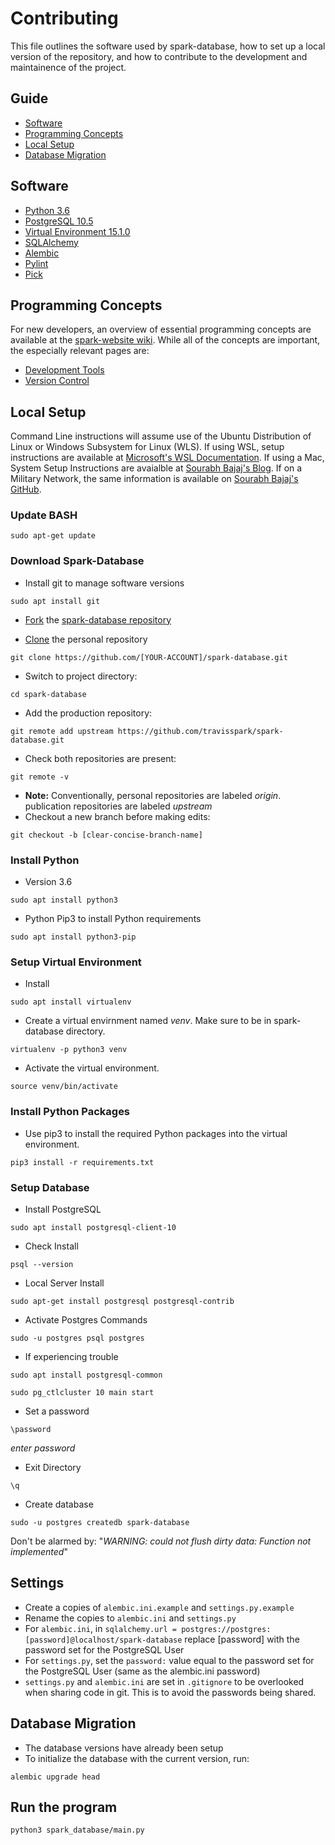# Contributing
This file outlines the software used by spark-database, how to set up a local version of the repository, and how to contribute to the development and maintainence of the project.

## Guide
* [Software](#software)
* [Programming Concepts](#programming-concepts)
* [Local Setup](#local-setup)
* [Database Migration](#database-migration)

## Software
* [Python 3.6](https://www.python.org/about/gettingstarted/)
* [PostgreSQL 10.5](https://www.postgresql.org/about/)
* [Virtual Environment 15.1.0](https://virtualenv.pypa.io/en/latest/)
* [SQLAlchemy](https://www.sqlalchemy.org/)
* [Alembic](https://alembic.zzzcomputing.com/en/latest/#)
* [Pylint](https://pylint.readthedocs.io/en/latest/intro.html)
* [Pick](https://github.com/wong2/pick)


## Programming Concepts
For new developers, an overview of essential programming concepts are available at the [spark-website wiki](https://github.com/TravisSpark/spark-website/wiki). While all of the concepts are important, the especially relevant pages are:
- [Development Tools](https://github.com/TravisSpark/spark-website/wiki/Development-Tools)
- [Version Control](https://github.com/TravisSpark/spark-website/wiki/Collaboration#version-control)


## Local Setup

Command Line instructions will assume use of the Ubuntu Distribution of Linux or Windows Subsystem for Linux (WLS). If using WSL, setup instructions are available at [Microsoft's WSL Documentation](https://docs.microsoft.com/en-us/windows/wsl/install-win10). If using a Mac, System Setup Instructions are avaialble at [Sourabh Bajaj's Blog](http://sourabhbajaj.com/mac-setup/). If on a Military Network, the same information is available on [Sourabh Bajaj's GitHub](https://github.com/sb2nov/mac-setup).

### Update BASH

```sudo apt-get update```

### Download Spark-Database 

* Install git to manage software versions

```sudo apt install git```

* [Fork](https://guides.github.com/activities/forking/) the [spark-database repository](https://github.com/travisspark/spark-database)

* [Clone](https://help.github.com/articles/cloning-a-repository/) the personal repository

```git clone https://github.com/[YOUR-ACCOUNT]/spark-database.git```

* Switch to project directory:

```cd spark-database```

* Add the production repository:

```git remote add upstream https://github.com/travisspark/spark-database.git```

* Check both repositories are present:

```git remote -v```

* **Note:** Conventionally, personal repositories are labeled *origin*. publication repositories are labeled *upstream*
* Checkout a new branch before making edits:

```git checkout -b [clear-concise-branch-name]```

### Install Python

* Version 3.6

```sudo apt install python3``` 

* Python Pip3 to install Python requirements

```sudo apt install python3-pip```

### Setup Virtual Environment 

* Install

```sudo apt install virtualenv```

* Create a virtual envirnment named *venv*. Make sure to be in spark-database directory.

```virtualenv -p python3 venv ```

* Activate the virtual environment.

```source venv/bin/activate```

### Install Python Packages

* Use pip3 to install the required Python packages into the virtual environment.

```pip3 install -r requirements.txt```

### Setup Database

* Install PostgreSQL 

```sudo apt install postgresql-client-10```

* Check Install

```psql --version```

* Local Server Install

```sudo apt-get install postgresql postgresql-contrib```

* Activate Postgres Commands

```sudo -u postgres psql postgres```

* If experiencing trouble

```sudo apt install postgresql-common```

```sudo pg_ctlcluster 10 main start```

* Set a password

```\password```

*enter password*

* Exit Directory

```\q```

* Create database

```sudo -u postgres createdb spark-database```

Don't be alarmed by:
"*WARNING:  could not flush dirty data: Function not implemented*"

## Settings

* Create a copies of ```alembic.ini.example``` and ```settings.py.example```
* Rename the copies to ```alembic.ini``` and ```settings.py```
* For ```alembic.ini```, in ```sqlalchemy.url = postgres://postgres:[password]@localhost/spark-database``` replace [password] with the password set for the PostgreSQL User
* For ```settings.py```, set the ```password:``` value equal to the password set for the PostgreSQL User (same as the alembic.ini password)
* ```settings.py``` and ```alembic.ini``` are set in ```.gitignore``` to be overlooked when sharing code in git. This is to avoid the passwords being shared.

## Database Migration

* The database versions have already been setup
* To initialize the database with the current version, run:

```alembic upgrade head```

## Run the program

```python3 spark_database/main.py```
